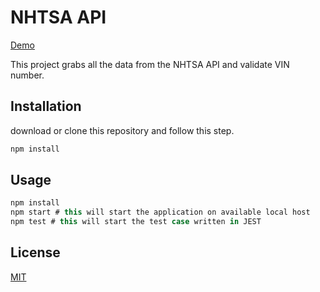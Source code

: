 # NHTSA API

[Demo](https://nhtsa-shrey.herokuapp.com/)

This project grabs all the data from the NHTSA API and validate VIN number.

## Installation

download or clone this repository and follow this step.

```bash
npm install
```

## Usage

```javascript
npm install
npm start # this will start the application on available local host
npm test # this will start the test case written in JEST
```



## License
[MIT](https://choosealicense.com/licenses/mit/)